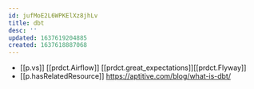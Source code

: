 ```yaml
---
id: jufMoE2L6WPKElXz8jhLv
title: dbt
desc: ''
updated: 1637619204885
created: 1637618887068
---
```




- [[p.vs]] [[prdct.Airflow]] [[prdct.great_expectations]][[prdct.Flyway]]
- [[p.hasRelatedResource]] https://aptitive.com/blog/what-is-dbt/
